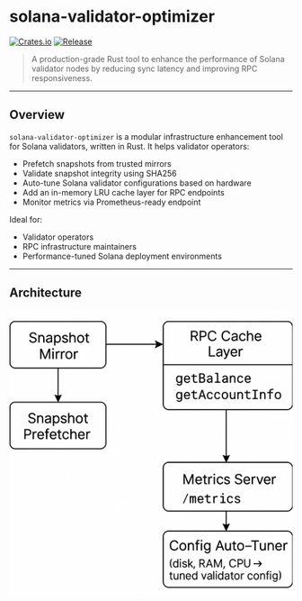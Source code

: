 # solana-validator-optimizer

[![Crates.io](https://img.shields.io/crates/v/solana-validator-optimizer)](https://crates.io/crates/solana-validator-optimizer)
[![Release](https://img.shields.io/github/v/release/0rlych1kk4/solana-validator-optimizer?display_name=tag)](https://github.com/0rlych1kk4/solana-validator-optimizer/releases)

> A production-grade Rust tool to enhance the performance of Solana validator nodes by reducing sync latency and improving RPC responsiveness.

---

##  Overview

`solana-validator-optimizer` is a modular infrastructure enhancement tool for Solana validators, written in Rust. It helps validator operators:

- Prefetch snapshots from trusted mirrors
- Validate snapshot integrity using SHA256
- Auto-tune Solana validator configurations based on hardware
- Add an in-memory LRU cache layer for RPC endpoints
- Monitor metrics via Prometheus-ready endpoint

Ideal for:
- Validator operators
- RPC infrastructure maintainers
- Performance-tuned Solana deployment environments

---

##  Architecture

![Architecture Overview](docs/architecture.png)

